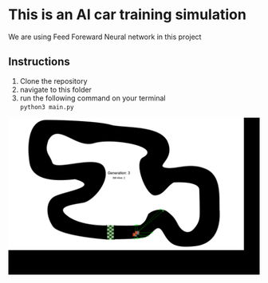 # This is an AI car training simulation

We are using Feed Foreward Neural network in this project <br>
## Instructions 
1. Clone the repository <br> 
2. navigate to this folder <br>
3. run the following command on your terminal <br>
`python3 main.py`

<img src="simulation.png">
